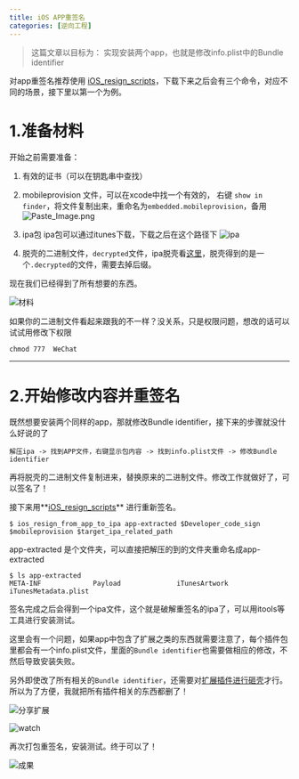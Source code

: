 ```yaml
---
title: iOS APP重签名
categories: [逆向工程]
---
```


> 这篇文章以目标为：
实现安装两个app，也就是修改info.plist中的Bundle identifier

对app重签名推荐使用 [iOS_resign_scripts](https://github.com/chenhengjie123/iOS_resign_scripts)，下载下来之后会有三个命令，对应不同的场景，接下里以第一个为例。
# 1.准备材料
开始之前需要准备：
1. 有效的证书（可以在钥匙串中查找）

2. mobileprovision 文件，可以在xcode中找一个有效的，
右键 ```show in finder```，将文件复制出来，重命名为```embedded.mobileprovision```，备用
![Paste_Image.png](http://upload-images.jianshu.io/upload_images/1681985-9e2b2644dd83c25d.png?imageMogr2/auto-orient/strip%7CimageView2/2/w/1240)
3. ipa包
ipa包可以通过itunes下载，下载之后在这个路径下
![ipa](http://upload-images.jianshu.io/upload_images/1681985-31e057129bf81160.png?imageMogr2/auto-orient/strip%7CimageView2/2/w/1240)

4. 脱壳的二进制文件，```decrypted```文件，ipa脱壳看[这里](http://www.jianshu.com/p/447690f2b551)，脱壳得到的是一个```.decrypted```的文件，需要去掉后缀。

现在我们已经得到了所有想要的东西。

![材料](http://upload-images.jianshu.io/upload_images/1681985-a3814f3c1c943c1a.png?imageMogr2/auto-orient/strip%7CimageView2/2/w/1240)

如果你的二进制文件看起来跟我的不一样？没关系，只是权限问题，想改的话可以试试用修改下权限

```
chmod 777  WeChat
```
---
# 2.开始修改内容并重签名
既然想要安装两个同样的app，那就修改Bundle identifier，接下来的步骤就没什么好说的了

```
解压ipa -> 找到APP文件，右键显示包内容 -> 找到info.plist文件 -> 修改Bundle identifier
```

再将脱壳的二进制文件复制进来，替换原来的二进制文件。修改工作就做好了，可以签名了！

接下来用**[iOS_resign_scripts](https://github.com/chenhengjie123/iOS_resign_scripts)** 进行重新签名。

```
$ ios_resign_from_app_to_ipa app-extracted $Developer_code_sign $mobileprovision $target_ipa_related_path

```

app-extracted 是个文件夹，可以直接把解压的到的文件夹重命名成app-extracted

```
$ ls app-extracted
META-INF             Payload              iTunesArtwork        iTunesMetadata.plist
```

签名完成之后会得到一个ipa文件，这个就是破解重签名的ipa了，可以用itools等工具进行安装测试。

这里会有一个问题，如果app中包含了扩展之类的东西就需要注意了，每个插件包里都会有一个info.plist文件，里面的```Bundle identifier```也需要做相应的修改，不然后导致安装失败。

另外即使改了所有相关的```Bundle identifier```，还需要对[扩展插件进行砸壳](https://nianxi.net/ios/dump-decrypted-ios-app-extensions.html)才行。所以为了方便，我就把所有插件相关的东西都删了！

![分享扩展](http://upload-images.jianshu.io/upload_images/1681985-b45a32eb9baeaa42.png?imageMogr2/auto-orient/strip%7CimageView2/2/w/1240)

![watch](http://upload-images.jianshu.io/upload_images/1681985-042b490b46744a65.png?imageMogr2/auto-orient/strip%7CimageView2/2/w/1240)


再次打包重签名，安装测试。终于可以了！

![成果](http://upload-images.jianshu.io/upload_images/1681985-d7bfdd5a512d0cc9.png?imageMogr2/auto-orient/strip%7CimageView2/2/w/1240)
